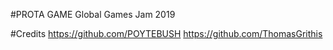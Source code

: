 #PROTA GAME
Global Games Jam 2019

#Credits
https://github.com/POYTEBUSH
https://github.com/ThomasGrithis
